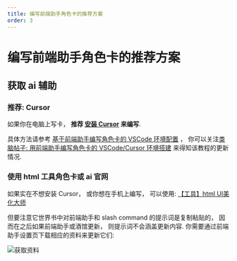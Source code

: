 ```yaml
---
title: 编写前端助手角色卡的推荐方案
order: 3
---
```


# 编写前端助手角色卡的推荐方案

## 获取 ai 辅助

### 推荐: Cursor

如果你在电脑上写卡， **推荐 [安装 Cursor](https://www.cursor.com/) 来编写**.

具体方法请参考 [基于前端助手编写角色卡的 VSCode 环境配置](https://sillytavern-stage-girls-dog.readthedocs.io/tool_and_experience/js_slash_runner/index.html) ， 你可以关注[类脑帖子: 用前端助手编写角色卡的 VSCode/Cursor 环境搭建](https://discord.com/channels/1134557553011998840/1320081111451439166) 来得知该教程的更新情况.

### 使用 html 工具角色卡或 ai 官网

如果实在不想安装 Cursor， 或你想在手机上编写， 可以使用: [【工具】html UI美化大师](https://discord.com/channels/1134557553011998840/1279910607348564079)

但要注意它世界书中对前端助手和 slash command 的提示词是复制粘贴的， 因而在之后如果前端助手或酒馆更新， 则提示词不会涵盖更新内容. 你需要通过前端助手设置页下载相应的资料来更新它们:

![获取资料](/获取资料.jpg)
